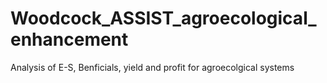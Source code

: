 # Woodcock_ASSIST_agroecological_enhancement
 Analysis of E-S, Benficials, yield and profit for agroecolgical systems
